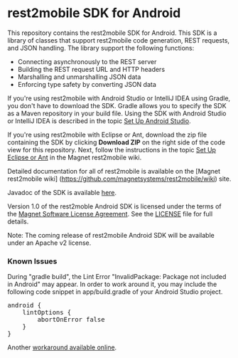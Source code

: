 # rest2mobile SDK for Android

This repository contains the rest2mobile SDK for Android. This SDK is a library of classes that support rest2mobile code generation, REST requests, and JSON handling. The library support the following functions: 
- Connecting asynchronously to the REST server
- Building the REST request URL and HTTP headers
- Marshalling and unmarshalling JSON data
- Enforcing type safety by converting JSON data

If you're using rest2mobile with Android Studio or IntelliJ IDEA using Gradle, you don't have to download the SDK. Gradle allows you to specify the SDK as a Maven repository in your build file. Using the SDK with Android Studio or IntelliJ IDEA is described in the topic [Set Up Android Studio](https://developer.magnet.com/android/).

If you're using rest2mobile with Eclipse or Ant, download the zip file containing the SDK by clicking **Download ZIP** on the right side of the code view for this repository. Next, follow the instructions in the topic 
[Set Up Eclipse or Ant](https://github.com/magnetsystems/rest2mobile/wiki/rest2mobile-setup-eclipse-ant) in the Magnet rest2mobile wiki.

Detailed documentation for all of rest2mobile is available on the [Magnet rest2mobile wiki]
(https://github.com/magnetsystems/rest2mobile/wiki) site.

Javadoc of the SDK is available [here](https://magnetsystems.github.io/r2m-sdk-android/reference/com/magnet/android/mms/MagnetMobileClient.html).

Version 1.0 of the rest2moble Android SDK is licensed under the terms of the [Magnet Software License Agreement](http://www.magnet.com/resources/tos.html). See the [LICENSE](https://github.com/magnetsystems/magnet-sdk-android/blob/master/LICENSE) file for full details.

Note: The coming release of rest2mobile Android SDK will be available under an Apache v2 license.

### Known Issues
During "gradle build", the Lint Error "InvalidPackage: Package not included in Android" may appear.
In order to work around it, you may include the following code snippet in app/build.gradle of your Android Studio project.

<pre>
android {
    lintOptions {
        abortOnError false
    }
}
</pre>

Another [workaround available online](http://stackoverflow.com/questions/16184109/using-twitter4j-in-android-getting-lint-error-in-library-invalid-package-refe).
